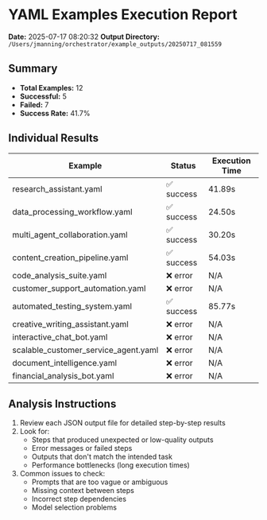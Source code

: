 # YAML Examples Execution Report

**Date:** 2025-07-17 08:20:32
**Output Directory:** `/Users/jmanning/orchestrator/example_outputs/20250717_081559`

## Summary

- **Total Examples:** 12
- **Successful:** 5
- **Failed:** 7
- **Success Rate:** 41.7%

## Individual Results

| Example | Status | Execution Time |
|---------|--------|----------------|
| research_assistant.yaml | ✅ success | 41.89s |
| data_processing_workflow.yaml | ✅ success | 24.50s |
| multi_agent_collaboration.yaml | ✅ success | 30.20s |
| content_creation_pipeline.yaml | ✅ success | 54.03s |
| code_analysis_suite.yaml | ❌ error | N/A |
| customer_support_automation.yaml | ❌ error | N/A |
| automated_testing_system.yaml | ✅ success | 85.77s |
| creative_writing_assistant.yaml | ❌ error | N/A |
| interactive_chat_bot.yaml | ❌ error | N/A |
| scalable_customer_service_agent.yaml | ❌ error | N/A |
| document_intelligence.yaml | ❌ error | N/A |
| financial_analysis_bot.yaml | ❌ error | N/A |

## Analysis Instructions

1. Review each JSON output file for detailed step-by-step results
2. Look for:
   - Steps that produced unexpected or low-quality outputs
   - Error messages or failed steps
   - Outputs that don't match the intended task
   - Performance bottlenecks (long execution times)
3. Common issues to check:
   - Prompts that are too vague or ambiguous
   - Missing context between steps
   - Incorrect step dependencies
   - Model selection problems
